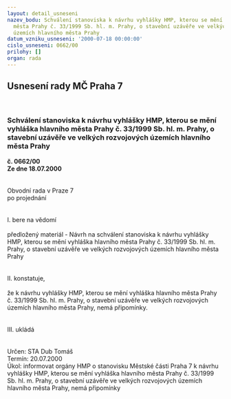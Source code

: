 ```yaml
---
layout: detail_usneseni
nazev_bodu: Schválení stanoviska k návrhu vyhlášky HMP, kterou se mění vyhláška hlavního
  města Prahy č. 33/1999 Sb. hl. m. Prahy, o stavební uzávěře ve velkých rozvojových
  územích hlavního města Prahy
datum_vzniku_usneseni: '2000-07-18 00:00:00'
cislo_usneseni: 0662/00
prilohy: []
organ: rada
---
```

<div id="ucUsn_pList" class="usn">
	<span><h2>Usnesení rady MČ Praha 7 </h2>
<br></span><div class="standBody">
<span><h3>Schválení stanoviska k návrhu vyhlášky HMP, kterou se mění vyhláška hlavního města Prahy č. 33/1999 Sb. hl. m. Prahy, o stavební uzávěře ve velkých rozvojových územích hlavního města Prahy</h3></span><div class="center">
		<strong>č. 0662/00</strong><br>
	</div>
<div class="center">
		<strong>Ze dne 18.07.2000</strong><br><br>
	</div>     <br>Obvodní rada v Praze 7<br>po projednání<br><br><br>I.	bere na vědomí<br><br> předložený materiál - Návrh na schválení stanoviska k návrhu vyhlášky HMP, kterou se mění vyhláška hlavního města Prahy č. 33/1999 Sb. hl. m. Prahy, o stavební uzávěře ve velkých rozvojových územích hlavního města Prahy<br><br><br>II.	konstatuje,<br><br>že k návrhu vyhlášky HMP, kterou se mění vyhláška hlavního města Prahy č. 33/1999 Sb. hl. m. Prahy, o stavební uzávěře ve velkých rozvojových územích hlavního města Prahy, nemá připomínky.<br><br><br>III.	ukládá <br><br><br> Určen:	     	STA Dub Tomáš<br>Termín: 20.07.2000<br>Úkol:	informovat orgány HMP o stanovisku Městské části Praha 7 k návrhu vyhlášky HMP, kterou se mění vyhláška hlavního města Prahy č. 33/1999 Sb. hl. m. Prahy, o stavební uzávěře ve velkých rozvojových územích hlavního města Prahy, nemá připomínky <br>  </div>
</div>